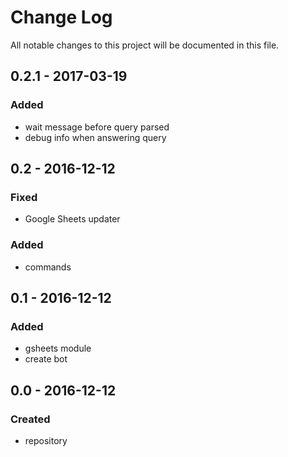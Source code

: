 # Change Log
All notable changes to this project will be documented in this file.


## 0.2.1 - 2017-03-19

### Added
- wait message before query parsed
- debug info when answering query

## 0.2 - 2016-12-12

### Fixed
- Google Sheets updater

### Added
- commands


## 0.1 - 2016-12-12

### Added
- gsheets module
- create bot

## 0.0 - 2016-12-12

### Created
- repository
